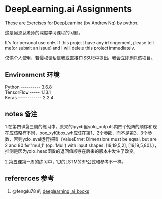 # DeepLearning.ai Assignments
These are Exercises for DeepLearning (by Andrew Ng) by python.



这是吴恩达老师的深度学习课程的习题。



It's for personal use only. If this project have any infringement, please tell me(or submit an issue) and I will delete this project immediately.



仅供个人使用，若侵权请私信我或直接在ISSUE中提出，我会立即删除该项目。



## Environment 环境
Python ---------- 3.6.8  
TensorFlow ----- 1.13.1  
Keras ------------ 2.2.4

## notes 备注 
1.在第四课第三周的练习中，原来的ipynb里yolo_outputs内四个矩阵的顺序和现在应该略有不同，box_xy和box_wh应该在第1、2个参数，而不是第2、3个参数，否则yolo_eval运行报错（ValueError: Dimensions must be equal, but are 2 and 80 for 'mul_1' (op: 'Mul') with input shapes: [19,19,5,2], [19,19,5,80].），推测是因为yolo_head函数的返回值顺序在后来的版本中发生了改变。 

2.第五课第一周的练习中，1_1的LSTM的BP公式和参考不一样。

## references 参考
1. @fengdu78 的 [deeplearning_ai_books](https://github.com/fengdu78/deeplearning_ai_books)
<br>



